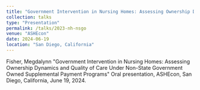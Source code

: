 ```yaml
---
title: "Government Intervention in Nursing Homes: Assessing Ownership Dynamics and Quality of Care Under Non-State Government Owned Supplemental Payment Programs"
collection: talks
type: "Presentation"
permalink: /talks/2023-nh-nsgo
venue: "ASHEcon"
date: 2024-06-19
location: "San Diego, California"
---
```




Fisher, Megdalynn "Government Intervention in Nursing Homes: Assessing Ownership Dynamics and Quality of Care Under Non-State Government Owned Supplemental Payment Programs" Oral presentation, ASHEcon, San Diego, California, June 19, 2024.  
